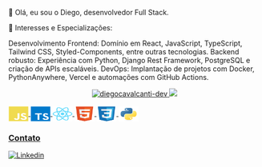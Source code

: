 👋 Olá, eu sou o Diego, desenvolvedor Full Stack.

🎯 Interesses e Especializações:

Desenvolvimento Frontend: Domínio em React, JavaScript, TypeScript, Tailwind CSS, Styled-Components, entre outras tecnologias.
Backend robusto: Experiência com Python, Django Rest Framework, PostgreSQL e criação de APIs escaláveis.
DevOps: Implantação de projetos com Docker, PythonAnywhere, Vercel e automações com GitHub Actions.

<div align="center">
  <a href="https://github.com/diegocavalcanti-dev">
  <img height="180em" src="https://github-readme-stats.vercel.app/api?username=diegocavalcanti-dev&show_icons=true&&langs_count=7&theme=dracula" alt="diegocavalcanti-dev" />
  <img height="180em" src="https://github-readme-stats.vercel.app/api/top-langs/?username=diegocavalcanti-dev&layout=compact&langs_count=7&theme=dracula"/>
</div>
<div style="display: inline_block"><br>
  <img align="center" alt="Js" height="30" width="40" src="https://raw.githubusercontent.com/devicons/devicon/master/icons/javascript/javascript-plain.svg">
  <img align="center" alt="Ts" height="30" width="40" src="https://raw.githubusercontent.com/devicons/devicon/master/icons/typescript/typescript-plain.svg">
  <img align="center" alt="React" height="30" width="40" src="https://raw.githubusercontent.com/devicons/devicon/master/icons/react/react-original.svg">
  <img align="center" alt="HTML" height="30" width="40" src="https://raw.githubusercontent.com/devicons/devicon/master/icons/html5/html5-original.svg">
  <img align="center" alt="CSS" height="30" width="40" src="https://raw.githubusercontent.com/devicons/devicon/master/icons/css3/css3-original.svg">
  <img align="center" alt="Python" height="30" width="40" src="https://raw.githubusercontent.com/devicons/devicon/master/icons/python/python-original.svg">
  
</div>

### Contato

[<img src='https://img.shields.io/badge/LinkedIn-0077B5?style=for-the-badge&logo=linkedin&logoColor=white' alt='Linkedin' height='30'>](https://www.linkedin.com/in/diegoscavalcanti/)
